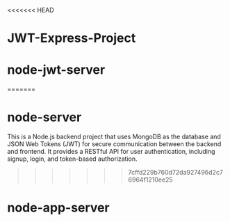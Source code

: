 <<<<<<< HEAD
# JWT-Express-Project
# node-jwt-server
=======
# node-server
This is a Node.js backend project that uses MongoDB as the database and JSON Web Tokens (JWT) for secure communication between the backend and frontend. It provides a RESTful API for user authentication, including signup, login, and token-based authorization.
>>>>>>> 7cffd229b760d72da927496d2c76964f1210ee25
# node-app-server
